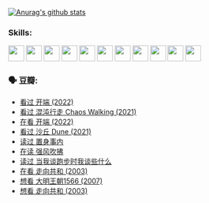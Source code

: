 
[![Anurag's github stats](https://github-readme-stats.vercel.app/api?username=w940853815)](https://github.com/anuraghazra/github-readme-stats)

### Skills:

<code><img height="32" src="https://cdn.jsdelivr.net/npm/simple-icons@v5/icons/python.svg"></code>
<code><img height="32" src="https://cdn.jsdelivr.net/npm/simple-icons@v5/icons/javascript.svg"></code>
<code><img height="32" src="https://cdn.jsdelivr.net/npm/simple-icons@v5/icons/django.svg"></code>
<code><img height="32" src="https://cdn.jsdelivr.net/npm/simple-icons@v5/icons/flask.svg"></code>
<code><img height="32" src="https://cdn.jsdelivr.net/npm/simple-icons@v5/icons/vuetify.svg"></code>
<code><img height="32" src="https://cdn.jsdelivr.net/npm/simple-icons@v5/icons/git.svg"></code>
<code><img height="32" src="https://cdn.jsdelivr.net/npm/simple-icons@v5/icons/docker.svg"></code>
<code><img height="32" src="https://cdn.jsdelivr.net/npm/simple-icons@v5/icons/postgresql.svg"></code>
<code><img height="32" src="https://cdn.jsdelivr.net/npm/simple-icons@v5/icons/elasticsearch.svg"></code>
<code><img height="32" src="https://cdn.jsdelivr.net/npm/simple-icons@v5/icons/macos.svg"></code>
<code><img height="32" src="https://cdn.jsdelivr.net/npm/simple-icons@v5/icons/linux.svg"></code>

### 🗣 豆瓣:

<!-- DOUBAN-ACTIVITIES:START -->
- [看过 开端‎ (2022)](https://www.douban.com/people/136069238/status/3737530861/?_i=43321601)
- [看过 混沌行走 Chaos Walking‎ (2021)](https://www.douban.com/people/136069238/status/3734828206/?_i=43321601)
- [在看 开端‎ (2022)](https://www.douban.com/people/136069238/status/3733533297/?_i=43321601)
- [看过 沙丘 Dune‎ (2021)](https://www.douban.com/people/136069238/status/3726869471/?_i=43321601)
- [读过 置身事内](https://www.douban.com/people/136069238/status/3726223867/?_i=43321601)
- [在读 强风吹拂](https://www.douban.com/people/136069238/status/3725395475/?_i=43321601)
- [读过 当我谈跑步时我谈些什么](https://www.douban.com/people/136069238/status/3715422296/?_i=43321601)
- [在看 走向共和‎ (2003)](https://www.douban.com/people/136069238/status/3711470443/?_i=43321601)
- [想看 大明王朝1566‎ (2007)](https://www.douban.com/people/136069238/status/3710980213/?_i=43321601)
- [想看 走向共和‎ (2003)](https://www.douban.com/people/136069238/status/3710980002/?_i=43321601)
<!-- DOUBAN-ACTIVITIES:END -->
<!--
**w940853815/w940853815** is a ✨ _special_ ✨ repository because its `README.md` (this file) appears on your GitHub profile.

Here are some ideas to get you started:

- 🔭 I’m currently working on ...
- 🌱 I’m currently learning ...
- 👯 I’m looking to collaborate on ...
- 🤔 I’m looking for help with ...
- 💬 Ask me about ...
- 📫 How to reach me: ...
- 😄 Pronouns: ...
- ⚡ Fun fact: ...
-->
